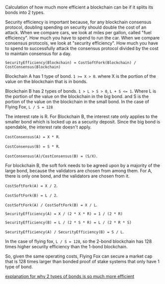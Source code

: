 Calculation of how much more efficient a blockchain can be if it splits its bonds into 2 types.

Security efficiency is important because, for any blockchain consensus protocol, doubling spending on security should double the cost of an attack.
When we compare cars, we look at miles per gallon, called "fuel efficiency". How much you have to spend to run the car.
When we compare consensus protocols, we look at "security efficiency". How much you have to spend to successfully attack the consensus protocol divided by the cost to maintain consensus for a day.

`SecurityEfficiency(Blockchain) = CostSoftFork(Blockchain) / CostConsensus(Blockchain)`

Blockchain A has 1 type of bond. `1 >= X > 0`.
where X is the portion of the value on the blockchain that is in bonds.

Blockchain B has 2 types of bonds. `1 > L > S > 0`, `L + S <= 1`.
Where L is the portion of the value on the blockchain in the big bond.
and S is the portion of the value on the blockchain in the small bond.
In the case of Flying Fox, `L / S = 128`

The interest rate is R. For Blockchain B, the interest rate only applies to the smaller bond which is locked up as a security deposit. Since the big bond is spendable, the interest rate doesn't apply.

`CostConsensus(A) = X * R`.

`CostConsensus(B) = S * R`.

`CostConsensus(A)/CostConsensus(B) = (S/X)`.

For blockchain B, the soft fork needs to be agreed upon by a majority of the large bond, because the validators are chosen from among them. For A, there is only one bond, and the validators are chosen from it.

`CostSoftFork(A) = X / 2`.

`CostSoftFork(B) = L / 2`.

`CostSoftFork(A) / CostSoftFork(B) = X / L`.


`SecurityEfficiency(A) = X / (2 * X * R) = 1 / (2 * R)`

`SecurityEfficiency(B) = L / (2 * S * R) = L / (2 * R * S)`

`SecurityEfficiency(A) / SecurityEfficiency(B) = S / L`.


In the case of flying fox, `L / S = 128`, so the 2-bond blockchain has 128 times higher security efficiency than the 1-bond blockchain.

So, given the same operating costs, Flying Fox can secure a market cap that is 128 times larger than bonded proof of stake systems that only have 1 type of bond.

[explanation for why 2 types of bonds is so much more efficient](2_types_of_bonds.md)

